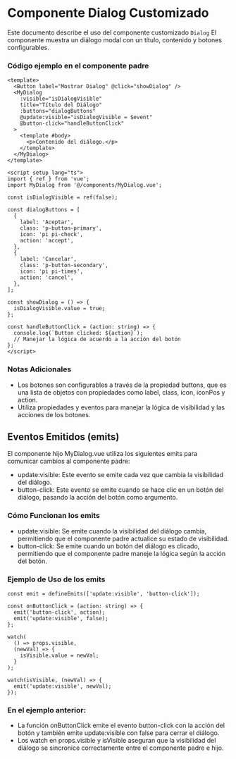 # Componente Dialog Customizado

Este documento describe el uso del componente customizado `Dialog` El componente muestra un diálogo modal con un título, contenido y botones configurables.

### Código ejemplo en el componente padre

```vue
<template>
  <Button label="Mostrar Dialog" @click="showDialog" />
  <MyDialog
    :visible="isDialogVisible"
    title="Título del Diálogo"
    :buttons="dialogButtons"
    @update:visible="isDialogVisible = $event"
    @button-click="handleButtonClick"
  >
    <template #body>
      <p>Contenido del diálogo.</p>
    </template>
  </MyDialog>
</template>

<script setup lang="ts">
import { ref } from 'vue';
import MyDialog from '@/components/MyDialog.vue';

const isDialogVisible = ref(false);

const dialogButtons = [
  {
    label: 'Aceptar',
    class: 'p-button-primary',
    icon: 'pi pi-check',
    action: 'accept',
  },
  {
    label: 'Cancelar',
    class: 'p-button-secondary',
    icon: 'pi pi-times',
    action: 'cancel',
  },
];

const showDialog = () => {
  isDialogVisible.value = true;
};

const handleButtonClick = (action: string) => {
  console.log(`Button clicked: ${action}`);
  // Manejar la lógica de acuerdo a la acción del botón
};
</script>
```

### Notas Adicionales

- Los botones son configurables a través de la propiedad buttons, que es una lista de objetos con propiedades como label, class, icon, iconPos y action.
- Utiliza propiedades y eventos para manejar la lógica de visibilidad y las acciones de los botones.

## Eventos Emitidos (emits)

El componente hijo MyDialog.vue utiliza los siguientes emits para comunicar cambios al componente padre:

- update:visible: Este evento se emite cada vez que cambia la visibilidad del diálogo.
- button-click: Este evento se emite cuando se hace clic en un botón del diálogo, pasando la acción del botón como argumento.

### Cómo Funcionan los emits

- update:visible: Se emite cuando la visibilidad del diálogo cambia, permitiendo que el componente padre actualice su estado de visibilidad.
- button-click: Se emite cuando un botón del diálogo es clicado, permitiendo que el componente padre maneje la lógica según la acción del botón.

### Ejemplo de Uso de los emits

```
const emit = defineEmits(['update:visible', 'button-click']);

const onButtonClick = (action: string) => {
  emit('button-click', action);
  emit('update:visible', false);
};

watch(
  () => props.visible,
  (newVal) => {
    isVisible.value = newVal;
  }
);

watch(isVisible, (newVal) => {
  emit('update:visible', newVal);
});
```

### En el ejemplo anterior:

- La función onButtonClick emite el evento button-click con la acción del botón y también emite update:visible con false para cerrar el diálogo.
- Los watch en props.visible y isVisible aseguran que la visibilidad del diálogo se sincronice correctamente entre el componente padre e hijo.
